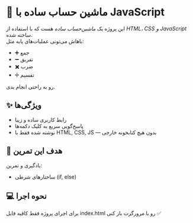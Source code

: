 # 🧮 ماشین حساب ساده با JavaScript

این پروژه یک *ماشین‌حساب ساده* هست که با استفاده از *HTML، CSS و JavaScript* ساخته شده.  
باهاش می‌تونی عملیات‌های پایه مثل:

- ➕ جمع  
- ➖ تفریق  
- ✖️ ضرب  
- ➗ تقسیم  

رو به راحتی انجام بدی.

## ✨ ویژگی‌ها

- رابط کاربری ساده و زیبا  
- پاسخ‌گویی سریع به کلیک دکمه‌ها  
- نوشته شده فقط با HTML, CSS, JS — بدون هیچ کتابخونه خارجی

## 🧠 هدف این تمرین

یادگیری و تمرین:

- ساختارهای شرطی (if, else)


## 💻 نحوه اجرا

برای اجرای پروژه فقط کافیه فایل index.html رو با مرورگرت باز کنی ✅
